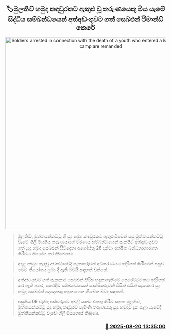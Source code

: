 <p align='center'><b><h2 align='center' title='Soldiers arrested in connection with the death of a youth who entered a Mullaitivu army camp are remanded'>🏷මුලතිව් හමුදා කඳවුරකට ඇතුළු වූ තරුණයෙකු මිය යෑමේ සිද්ධිය සම්බන්ධයෙන් අත්අඩංගුවට ගත් සෙබළුන් රිමාන්ඩ් කෙරේ</h2></b></p>
<p align='center'><img src='https://helakuru.sgp1.cdn.digitaloceanspaces.com/esana/images/lib/mulathiu-jk.jpg' width='600' alt='Soldiers arrested in connection with the death of a youth who entered a Mullaitivu army camp are remanded'></p>

> මුලතිව්, මුත්තයන්කට්ටු හි යුද හමුදා කඳවුරකට ඇතුළුවීමෙන් පසු මුත්තයන්කට්ටු වැවේ ගිලී මියගිය තරුණයාගේ මරණය සම්බන්ධයෙන් සැකපිට අත්අඩංගුවට ගත් යුද හමුදා සෙබළුන් සිව්දෙනා අගෝස්තු 26 දක්වා රක්ෂිත බන්ධනාගාරගත කිරීමට නියෝග කර තිබෙනවා.

> අදාළ නඩුව කැඳවූ අවස්ථාවේදී සැකකරුවන් අධිකරණයට ඉදිරිපත් කිරීමෙන් පසුව මෙම නියෝගය ලබා දී ඇති බවයි සඳහන් වන්නේ.

> අත්අඩංගුවට ගත් සැකකාර සෙබළුන් පිරිස හඳුනාගැනීමේ පෙරෙට්ටුවකට ඉදිරිපත් කර ඇති අතර, පහරදීම සම්බන්ධයෙන් සාක්ෂිකරුවන් විසින් එයින් සැකකාර යුද හමුදා සෙබළුන් දෙදෙනකු හඳුනාගෙන තිබෙන බවද සඳහන්.

> පසුගිය 09 වැනිදා පස්වරුවේ අබලි යකඩ එකතු කිරීම සඳහා මුලතිව්, මුත්තයන්කට්ටු යුද හමුදා කඳවුරට පැමිණි තරුණයකු යුද හමුදාව දැක පලා යෑමේදී මුත්තියන්කට්ටු වැවේ ගිලී මියගොස් තිබුණා.



<h3 align='right'><a href='https://www.helakuru.lk/esana/p/112865/'>📅 2025-08-20 13:35:00</a></h3>
